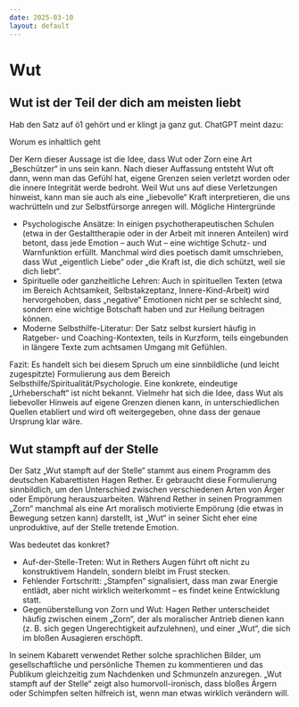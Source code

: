```yaml
---
date: 2025-03-10
layout: default
---
```



# Wut

## Wut ist der Teil der dich am meisten liebt

Hab den Satz auf ö1 gehört und er klingt ja ganz gut. ChatGPT meint dazu:

Worum es inhaltlich geht

Der Kern dieser Aussage ist die Idee, dass Wut oder Zorn eine Art „Beschützer“ in uns sein kann.
Nach dieser Auffassung entsteht Wut oft dann, wenn man das Gefühl hat, eigene Grenzen seien verletzt worden oder die innere Integrität werde bedroht.
Weil Wut uns auf diese Verletzungen hinweist, kann man sie auch als eine „liebevolle“ Kraft interpretieren, die uns wachrütteln und zur Selbstfürsorge anregen will.
Mögliche Hintergründe

- Psychologische Ansätze: In einigen psychotherapeutischen Schulen (etwa in der Gestalttherapie oder in der Arbeit mit inneren Anteilen) wird betont, dass jede Emotion – auch Wut – eine wichtige Schutz- und Warnfunktion erfüllt. Manchmal wird dies poetisch damit umschrieben, dass Wut „eigentlich Liebe“ oder „die Kraft ist, die dich schützt, weil sie dich liebt“.
- Spirituelle oder ganzheitliche Lehren: Auch in spirituellen Texten (etwa im Bereich Achtsamkeit, Selbstakzeptanz, Innere-Kind-Arbeit) wird hervorgehoben, dass „negative“ Emotionen nicht per se schlecht sind, sondern eine wichtige Botschaft haben und zur Heilung beitragen können.
- Moderne Selbsthilfe-Literatur: Der Satz selbst kursiert häufig in Ratgeber- und Coaching-Kontexten, teils in Kurzform, teils eingebunden in längere Texte zum achtsamen Umgang mit Gefühlen.

Fazit:
Es handelt sich bei diesem Spruch um eine sinnbildliche (und leicht zugespitzte) Formulierung aus dem Bereich Selbsthilfe/Spiritualität/Psychologie. Eine konkrete, eindeutige „Urheberschaft“ ist nicht bekannt. Vielmehr hat sich die Idee, dass Wut als liebevoller Hinweis auf eigene Grenzen dienen kann, in unterschiedlichen Quellen etabliert und wird oft weitergegeben, ohne dass der genaue Ursprung klar wäre.

## Wut stampft auf der Stelle 

Der Satz „Wut stampft auf der Stelle“ stammt aus einem Programm des deutschen Kabarettisten Hagen Rether. Er gebraucht diese Formulierung sinnbildlich, um den Unterschied zwischen verschiedenen Arten von Ärger oder Empörung herauszuarbeiten. Während Rether in seinen Programmen „Zorn“ manchmal als eine Art moralisch motivierte Empörung (die etwas in Bewegung setzen kann) darstellt, ist „Wut“ in seiner Sicht eher eine unproduktive, auf der Stelle tretende Emotion.

Was bedeutet das konkret?

- Auf-der-Stelle-Treten: Wut in Rethers Augen führt oft nicht zu konstruktivem Handeln, sondern bleibt im Frust stecken.
- Fehlender Fortschritt: „Stampfen“ signalisiert, dass man zwar Energie entlädt, aber nicht wirklich weiterkommt – es findet keine Entwicklung statt.
- Gegenüberstellung von Zorn und Wut: Hagen Rether unterscheidet häufig zwischen einem „Zorn“, der als moralischer Antrieb dienen kann (z. B. sich gegen Ungerechtigkeit aufzulehnen), und einer „Wut“, die sich im bloßen Ausagieren erschöpft.

In seinem Kabarett verwendet Rether solche sprachlichen Bilder, um gesellschaftliche und persönliche Themen zu kommentieren und das Publikum gleichzeitig zum Nachdenken und Schmunzeln anzuregen. „Wut stampft auf der Stelle“ zeigt also humorvoll-ironisch, dass bloßes Ärgern oder Schimpfen selten hilfreich ist, wenn man etwas wirklich verändern will.